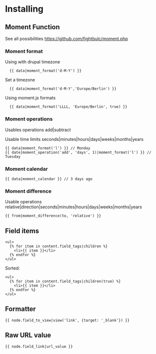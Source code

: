 # Installing

## Moment Function

See all possibilities https://github.com/fightbulc/moment.php

### Moment format

Using with drupal timezone
```
  {{ data|moment_format('d-M-Y') }}
```

Set a timezone
```
  {{ data|moment_format('d-M-Y','Europe/Berlin') }}
```

Using moment.js formats

```
  {{ data|moment_format('LLLL, 'Europe/Berlin', true) }}
```

### Moment operations

Usables operations add|subtract

Usable time limits seconds|minutes|hours|days|weeks|months|years

```
{{ data|moment_format('l') }} // Monday
{{ date|moment_operation('add', 'days', 1)|moment_format('l') }} // Tuesday
```

### Moment calendar

```
{{ data|moment_calendar }} // 3 days ago
```

### Moment difference

Usable operations relative|direction|seconds|minutes|hours|days|weeks|months|years

```
{{ from|moment_difference(to, 'relative') }}
```

## Field items

```
<ul>
  {% for item in content.field_tags|children %}
    <li>{{ item }}</li>
  {% endfor %}
</ul>
```

Sorted:

```
<ul>
  {% for item in content.field_tags|children(true) %}
    <li>{{ item }}</li>
  {% endfor %}
</ul>
```

## Formatter

```
{{ node.field_to_view|view('link', {target: '_blank'}) }}
```

## Raw URL value

```
{{ node.field_link|url_value }}
```
